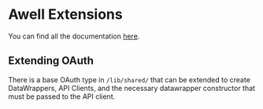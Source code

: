 # Awell Extensions

You can find all the documentation [here](https://developers.awellhealth.com/awell-extensions/docs/getting-started/what-are-awell-extensions).

## Extending OAuth
There is a base OAuth type in `/lib/shared/` that can be extended to create DataWrappers, API Clients, and the necessary datawrapper constructor that must be passed to the API client.

